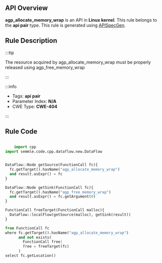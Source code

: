 ---
---


## API Overview
**agp_allocate_memory_wrap** is an API in **Linux kernel**. This rule belongs to the **api pair** type. This rule is generated using [APISpecGen](../../tools/APISpecGen).
## Rule Description

:::tip

The resource acquired by agp_allocate_memory_wrap must be properly released using agp_free_memory_wrap

:::

:::info

- Tags: **api pair**
- Parameter Index: **N/A**
- CWE Type: **CWE-404**

:::

## Rule Code
```python

    import cpp
import semmle.code.cpp.dataflow.new.DataFlow


DataFlow::Node getSource(FunctionCall fc){
  fc.getTarget().hasName("agp_allocate_memory_wrap")
  and result.asExpr() = fc
}

DataFlow::Node getSink(FunctionCall fc){
  fc.getTarget().hasName("agp_free_memory_wrap")
  and result.asExpr() = fc.getArgument(0)
}

FunctionCall freeTarget(FunctionCall malloc){
  DataFlow::localFlow(getSource(malloc), getSink(result))
}

from FunctionCall fc
where fc.getTarget().hasName("agp_allocate_memory_wrap")
      and not exists(
        FunctionCall free| 
        free = freeTarget(fc)
      )
select fc.getLocation()

    
```
